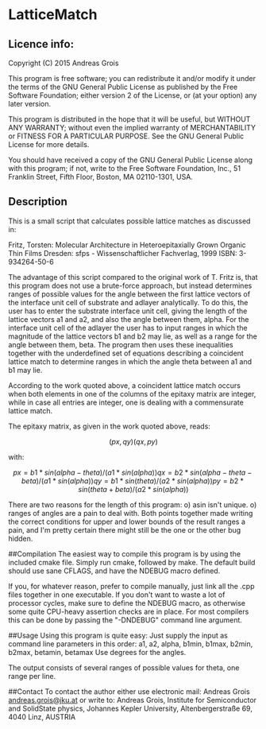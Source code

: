 # LatticeMatch


## Licence info:
Copyright (C) 2015 Andreas Grois

This program is free software; you can redistribute it and/or
modify it under the terms of the GNU General Public License
as published by the Free Software Foundation; either version 2
of the License, or (at your option) any later version.

This program is distributed in the hope that it will be useful,
but WITHOUT ANY WARRANTY; without even the implied warranty of
MERCHANTABILITY or FITNESS FOR A PARTICULAR PURPOSE.  See the
GNU General Public License for more details.

You should have received a copy of the GNU General Public License
along with this program; if not, write to the Free Software
Foundation, Inc., 51 Franklin Street, Fifth Floor, Boston, MA  02110-1301, USA.

## Description
This is a small script that calculates possible lattice matches as discussed in:

Fritz, Torsten: Molecular Architecture in Heteroepitaxially Grown Organic Thin Films
Dresden: sfps - Wissenschaftlicher Fachverlag, 1999
ISBN: 3-934264-50-6


The advantage of this script compared to the original work of T. Fritz is, that this
program does not use a brute-force approach, but instead determines ranges of possible
values for the angle between the first lattice vectors of the interface unit cell of
substrate and adlayer analytically.
To do this, the user has to enter the substrate interface unit cell, giving the length
of the lattice vectors a1 and a2, and also the angle between them, alpha.
For the interface unit cell of the adlayer the user has to input ranges in which the
magnitude of the lattice vectors b1 and b2 may lie, as well as a range for the angle
between them, beta. The program then uses these inequalities together with the
underdefined set of equations describing a coincident lattice match to determine ranges
in which the angle theta between a1 and b1 may lie.

According to the work quoted above, a coincident lattice match occurs when both elements
in one of the columns of the epitaxy matrix are integer, while in case all entries are
integer, one is dealing with a commensurate lattice match.

The epitaxy matrix, as given in the work quoted above, reads:

```math
( px, qy )  
( qx, py )
```
with:
```math
px=b1*sin(alpha-theta)/(a1*sin(alpha))
qx=b2*sin(alpha-theta-beta)/(a1*sin(alpha))
qy=b1*sin(theta)/(a2*sin(alpha))
py=b2*sin(theta+beta)/(a2*sin(alpha))
```
There are two reasons for the length of this program:
o) asin isn't unique.
o) ranges of angles are a pain to deal with.
Both points together made writing the correct conditions for upper and lower bounds
of the result ranges a pain, and I'm pretty certain there might still be the one or the other
bug hidden.

##Compilation
The easiest way to compile this program is by using the included cmake file. Simply run cmake,
followed by make. The default build should use sane CFLAGS, and have the NDEBUG macro defined.  

If you, for whatever reason, prefer to compile manually, just link all the
.cpp files together in one executable. If you don't want to waste a lot of processor cycles,
make sure to define the NDEBUG macro, as otherwise some quite CPU-heavy assertion checks are in
place. For most compilers this can be done by passing the "-DNDEBUG" command line argument.

##Usage
Using this program is quite easy: Just supply the input as command line parameters in this order:
a1, a2, alpha, b1min, b1max, b2min, b2max, betamin, betamax
Use degrees for the angles.

The output consists of several ranges of possible values for theta, one range per line.

##Contact
To contact the author either use electronic mail: Andreas Grois <andreas.grois@jku.at>
or write to:
Andreas Grois, Institute for Semiconductor and SolidState physics, Johannes Kepler University,
Altenbergerstraße 69, 4040 Linz, AUSTRIA

